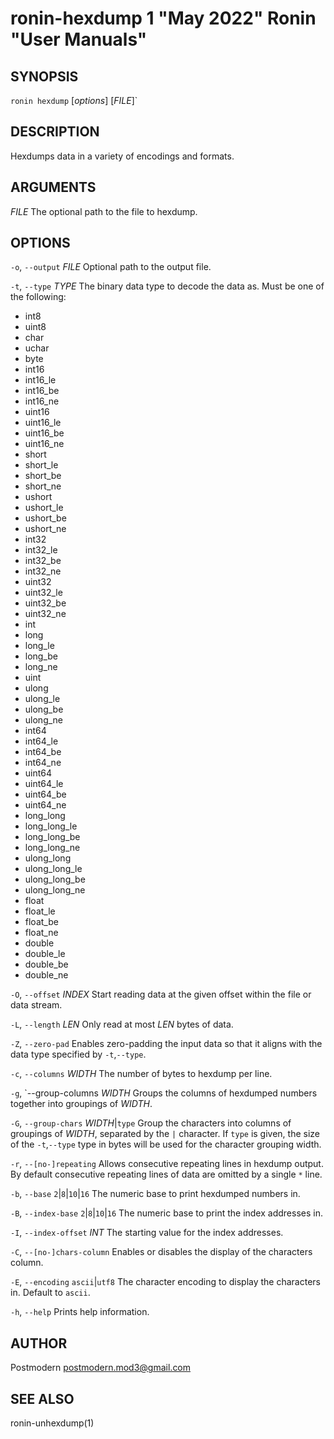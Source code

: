 # ronin-hexdump 1 "May 2022" Ronin "User Manuals"

## SYNOPSIS

`ronin hexdump` [*options*] [*FILE*]`

## DESCRIPTION

Hexdumps data in a variety of encodings and formats.

## ARGUMENTS

*FILE*
  The optional path to the file to hexdump.

## OPTIONS

`-o`, `--output` *FILE*
  Optional path to the output file.

`-t`, `--type` *TYPE*
  The binary data type to decode the data as. Must be one of the following:

  * int8
  * uint8
  * char
  * uchar
  * byte
  * int16
  * int16_le
  * int16_be
  * int16_ne
  * uint16
  * uint16_le
  * uint16_be
  * uint16_ne
  * short
  * short_le
  * short_be
  * short_ne
  * ushort
  * ushort_le
  * ushort_be
  * ushort_ne
  * int32
  * int32_le
  * int32_be
  * int32_ne
  * uint32
  * uint32_le
  * uint32_be
  * uint32_ne
  * int
  * long
  * long_le
  * long_be
  * long_ne
  * uint
  * ulong
  * ulong_le
  * ulong_be
  * ulong_ne
  * int64
  * int64_le
  * int64_be
  * int64_ne
  * uint64
  * uint64_le
  * uint64_be
  * uint64_ne
  * long_long
  * long_long_le
  * long_long_be
  * long_long_ne
  * ulong_long
  * ulong_long_le
  * ulong_long_be
  * ulong_long_ne
  * float
  * float_le
  * float_be
  * float_ne
  * double
  * double_le
  * double_be
  * double_ne

`-O`, `--offset` *INDEX*
  Start reading data at the given offset within the file or data stream.

`-L`, `--length` *LEN*
  Only read at most *LEN* bytes of data.

`-Z`, `--zero-pad`
  Enables zero-padding the input data so that it aligns with the data type
  specified by `-t`,`--type`.

`-c`, `--columns` *WIDTH*
  The number of bytes to hexdump per line.

`-g`, `--group-columns *WIDTH*
  Groups the columns of hexdumped numbers together into groupings of *WIDTH*.

`-G`, `--group-chars` *WIDTH*|`type`
  Group the characters into columns of groupings of *WIDTH*, separated by the
  `|` character. If `type` is given, the size of the `-t`,`--type` type in bytes
  will be used for the character grouping width.

`-r`, `--[no-]repeating`
  Allows consecutive repeating lines in hexdump output. By default consecutive 
  repeating lines of data are omitted by a single `*` line.

`-b`, `--base` `2`|`8`|`10`|`16`
  The numeric base to print hexdumped numbers in.

`-B`, `--index-base` `2`|`8`|`10`|`16`
  The numeric base to print the index addresses in.

`-I`, `--index-offset` *INT*
  The starting value for the index addresses.

`-C`, `--[no-]chars-column`
  Enables or disables the display of the characters column.

`-E`, `--encoding` `ascii`|`utf8`
  The character encoding to display the characters in. Default to `ascii`.

`-h`, `--help`
  Prints help information.

## AUTHOR

Postmodern <postmodern.mod3@gmail.com>

## SEE ALSO

ronin-unhexdump(1)
